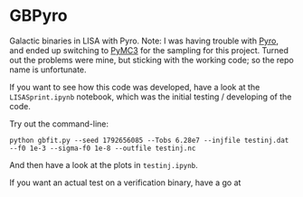 # GBPyro

Galactic binaries in LISA with Pyro.  Note: I was having trouble with
[Pyro](https://pyro.ai), and ended up switching to [PyMC3](https://docs.pymc.io)
for the sampling for this project.  Turned out the problems were mine, but
sticking with the working code; so the repo name is unfortunate.

If you want to see how this code was developed, have a look at the
`LISASprint.ipynb` notebook, which was the initial testing / developing of the
code.

Try out the command-line:

```shell
python gbfit.py --seed 1792656085 --Tobs 6.28e7 --injfile testinj.dat --f0 1e-3 --sigma-f0 1e-8 --outfile testinj.nc
```

And then have a look at the plots in `testinj.ipynb`.

If you want an actual test on a verification binary, have a go at
